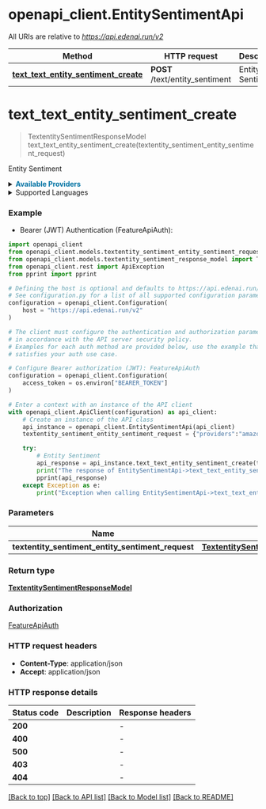 # openapi_client.EntitySentimentApi

All URIs are relative to *https://api.edenai.run/v2*

Method | HTTP request | Description
------------- | ------------- | -------------
[**text_text_entity_sentiment_create**](EntitySentimentApi.md#text_text_entity_sentiment_create) | **POST** /text/entity_sentiment | Entity Sentiment


# **text_text_entity_sentiment_create**
> TextentitySentimentResponseModel text_text_entity_sentiment_create(textentity_sentiment_entity_sentiment_request)

Entity Sentiment

<details><summary><strong style='color: #0072a3; cursor: pointer'>Available Providers</strong></summary>    |Provider|Version|Price|Billing unit| |----|-------|-----|------------| |**amazon**|`boto3 1.26.8`|1.0 (per 1000000 char)|300 char |**google**|`v1`|2.0 (per 1000000 char)|1000 char   </details>  <details><summary>Supported Languages</summary>      |Name|Value| |----|-----| |**English**|`en`| |**Japanese**|`ja`| |**Spanish**|`es`|  </details>

### Example

* Bearer (JWT) Authentication (FeatureApiAuth):

```python
import openapi_client
from openapi_client.models.textentity_sentiment_entity_sentiment_request import TextentitySentimentEntitySentimentRequest
from openapi_client.models.textentity_sentiment_response_model import TextentitySentimentResponseModel
from openapi_client.rest import ApiException
from pprint import pprint

# Defining the host is optional and defaults to https://api.edenai.run/v2
# See configuration.py for a list of all supported configuration parameters.
configuration = openapi_client.Configuration(
    host = "https://api.edenai.run/v2"
)

# The client must configure the authentication and authorization parameters
# in accordance with the API server security policy.
# Examples for each auth method are provided below, use the example that
# satisfies your auth use case.

# Configure Bearer authorization (JWT): FeatureApiAuth
configuration = openapi_client.Configuration(
    access_token = os.environ["BEARER_TOKEN"]
)

# Enter a context with an instance of the API client
with openapi_client.ApiClient(configuration) as api_client:
    # Create an instance of the API class
    api_instance = openapi_client.EntitySentimentApi(api_client)
    textentity_sentiment_entity_sentiment_request = {"providers":"amazon,google","language":"en","text":"Overall I am satisfied with my experience at Amazon, but two areas of major improvement needed. First is the product reviews and pricing. There are thousands of positive reviews for so many items, and it's clear that the reviews are bogus or not really associated with that product. There needs to be a way to only view products sold by Amazon directly, because many market sellers way overprice items that can be purchased cheaper elsewhere (like Walmart, Target, etc). The second issue is they make it too difficult to get help when there's an issue with an order."} # TextentitySentimentEntitySentimentRequest | 

    try:
        # Entity Sentiment
        api_response = api_instance.text_text_entity_sentiment_create(textentity_sentiment_entity_sentiment_request)
        print("The response of EntitySentimentApi->text_text_entity_sentiment_create:\n")
        pprint(api_response)
    except Exception as e:
        print("Exception when calling EntitySentimentApi->text_text_entity_sentiment_create: %s\n" % e)
```



### Parameters


Name | Type | Description  | Notes
------------- | ------------- | ------------- | -------------
 **textentity_sentiment_entity_sentiment_request** | [**TextentitySentimentEntitySentimentRequest**](TextentitySentimentEntitySentimentRequest.md)|  | 

### Return type

[**TextentitySentimentResponseModel**](TextentitySentimentResponseModel.md)

### Authorization

[FeatureApiAuth](../README.md#FeatureApiAuth)

### HTTP request headers

 - **Content-Type**: application/json
 - **Accept**: application/json

### HTTP response details

| Status code | Description | Response headers |
|-------------|-------------|------------------|
**200** |  |  -  |
**400** |  |  -  |
**500** |  |  -  |
**403** |  |  -  |
**404** |  |  -  |

[[Back to top]](#) [[Back to API list]](../README.md#documentation-for-api-endpoints) [[Back to Model list]](../README.md#documentation-for-models) [[Back to README]](../README.md)


